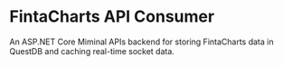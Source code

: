 # FintaCharts API Consumer

An ASP.NET Core Miminal APIs backend for storing FintaCharts data in QuestDB
and caching real-time socket data.
